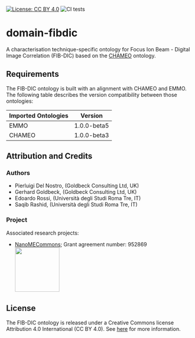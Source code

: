 [![License: CC BY 4.0](https://img.shields.io/badge/License-CC%20BY%204.0-lightgrey.svg)](https://creativecommons.org/licenses/by/4.0/)
![CI tests](https://github.com/emmo-repo/domain-characterisation-methodology/workflows/Check%20conventions/badge.svg)


# domain-fibdic
A characterisation technique-specific ontology for Focus Ion Beam - Digital Image Correlation (FIB-DIC) based on the [CHAMEO](https://github.com/emmo-repo/domain-characterisation-methodology) ontology.


## Requirements

The FIB-DIC ontology is built with an alignment with CHAMEO and EMMO. The following table describes the version compatibility between those ontologies:

| Imported Ontologies | Version           |
| ------------------- | ----------------- |
| EMMO                | 1.0.0-beta5       |
| CHAMEO              | 1.0.0-beta3       |


## Attribution and Credits

### Authors
- Pierluigi Del Nostro, (Goldbeck Consulting Ltd, UK)
- Gerhard Goldbeck, (Goldbeck Consulting Ltd, UK)
- Edoardo Rossi, (Università degli Studi Roma Tre, IT)
- Saqib Rashid, (Università degli Studi Roma Tre, IT)


### Project
Associated research projects:
- [NanoMECommons](https://www.nanomecommons.net/); Grant agreement number: 952869 <img src="https://www.nanomecommons.net/wp-content/uploads/2021/04/web-logo2-1.jpg"  width="120">


## License

The FIB-DIC ontology is released under a Creative Commons license Attribution 4.0 International (CC BY 4.0). See [here](https://creativecommons.org/licenses/by/4.0/legalcode) for more information.

